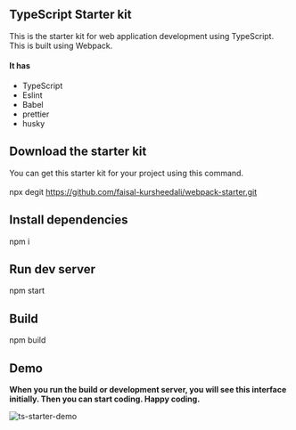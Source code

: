 ## TypeScript Starter kit 
This is the starter kit for web application development using TypeScript. This is built using Webpack.
<h4>It has</h4>
<ul>
    <li>TypeScript</li>
    <li>Eslint</li>
    <li>Babel</li>
    <li>prettier</li>
    <li>husky</li>
</ul>

## Download the starter kit

You can get this starter kit for your project using this command.<br/><br/>
npx degit https://github.com/faisal-kursheedali/webpack-starter.git <your folder name>

## Install dependencies
  npm i

## Run dev server

npm start

## Build

npm build


<h2>Demo</h2>
<b>When you run the build or development server, you will see this interface initially. Then you can start coding. Happy coding.</b>
<br>

![ts-starter-demo](https://user-images.githubusercontent.com/85350108/201992018-c4f7cceb-0468-4242-a9e5-c0fdd9d9a09c.png)

